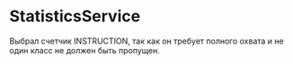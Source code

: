 # StatisticsService
Выбрал счетчик INSTRUCTION, так как он требует полного охвата и не один класс не должен быть пропущен.
